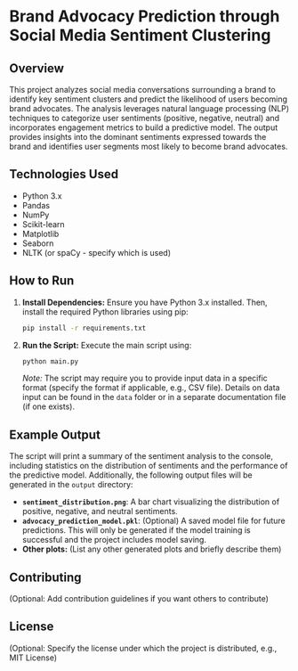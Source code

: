 # Brand Advocacy Prediction through Social Media Sentiment Clustering

## Overview

This project analyzes social media conversations surrounding a brand to identify key sentiment clusters and predict the likelihood of users becoming brand advocates.  The analysis leverages natural language processing (NLP) techniques to categorize user sentiments (positive, negative, neutral) and incorporates engagement metrics to build a predictive model.  The output provides insights into the dominant sentiments expressed towards the brand and identifies user segments most likely to become brand advocates.

## Technologies Used

* Python 3.x
* Pandas
* NumPy
* Scikit-learn
* Matplotlib
* Seaborn
* NLTK (or spaCy - specify which is used)


## How to Run

1. **Install Dependencies:**  Ensure you have Python 3.x installed. Then, install the required Python libraries using pip:

   ```bash
   pip install -r requirements.txt
   ```

2. **Run the Script:** Execute the main script using:

   ```bash
   python main.py
   ```

   *Note:*  The script may require you to provide input data in a specific format (specify the format if applicable, e.g., CSV file).  Details on data input can be found in the `data` folder or in a separate documentation file (if one exists).

## Example Output

The script will print a summary of the sentiment analysis to the console, including statistics on the distribution of sentiments and the performance of the predictive model.  Additionally, the following output files will be generated in the `output` directory:

* **`sentiment_distribution.png`**: A bar chart visualizing the distribution of positive, negative, and neutral sentiments.
* **`advocacy_prediction_model.pkl`**: (Optional) A saved model file for future predictions.  This will only be generated if the model training is successful and the project includes model saving.
* **Other plots:** (List any other generated plots and briefly describe them)


## Contributing

(Optional: Add contribution guidelines if you want others to contribute)


## License

(Optional: Specify the license under which the project is distributed, e.g., MIT License)